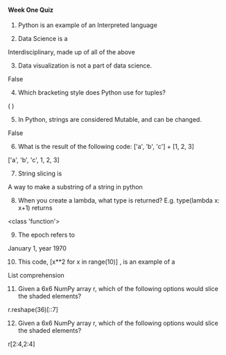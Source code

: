 #### Week One Quiz ####


1. Python is an example of an
	Interpreted language


2. Data Science is a


Interdisciplinary, made up of all of the above


3. Data visualization is not a part of data science.


False


4. Which bracketing style does Python use for tuples?


( )


5. In Python, strings are considered Mutable, and can be changed.


False


6. What is the result of the following code: ['a', 'b', 'c'] + [1, 2, 3]


['a', 'b', 'c', 1, 2, 3]


7. String slicing is


A way to make a substring of a string in python


8. When you create a lambda, what type is returned? E.g. type(lambda x: x+1) returns


<class 'function'>


9. The epoch refers to


January 1, year 1970


10. This code, [x**2 for x in range(10)] , is an example of a


List comprehension


11. Given a 6x6 NumPy array r, which of the following options would slice the shaded elements?


r.reshape(36)[::7]


12. Given a 6x6 NumPy array r, which of the following options would slice the shaded elements?


r[2:4,2:4]
